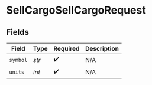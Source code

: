 # SellCargoSellCargoRequest


## Fields

| Field              | Type               | Required           | Description        |
| ------------------ | ------------------ | ------------------ | ------------------ |
| `symbol`           | *str*              | :heavy_check_mark: | N/A                |
| `units`            | *int*              | :heavy_check_mark: | N/A                |